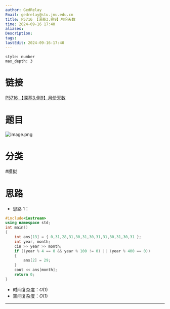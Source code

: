 ```yaml
---
author: GedRelay
Email: gedrelay@stu.jnu.edu.cn
title: P5716 【深基3.例9】月份天数
time: 2024-09-16 17:40
aliases: 
Description: 
tags: 
lastEdit: 2024-09-16-17:40
---
```


```toc
style: number
max_depth: 3
```

# 链接
[P5716 【深基3.例9】月份天数](https://www.luogu.com.cn/problem/P5716) 

# 题目
![image.png](https://ged-pic-bed.oss-cn-guangzhou.aliyuncs.com/img/202409161740899.png)


# 分类
#模拟 

# 思路
- 思路 1：


```cpp
#include<iostream>
using namespace std;
int main()
{
	int ans[13] = { 0,31,28,31,30,31,30,31,31,30,31,30,31 };
	int year, month;
	cin >> year >> month;
	if ((year % 4 == 0 && year % 100 != 0) || (year % 400 == 0))
	{
		ans[2] = 29;
	}
	cout << ans[month];
	return 0;
}
```


- 时间复杂度：${O\left( 1 \right)  }$ 
- 空间复杂度：${O\left( 1 \right)  }$ 


---

